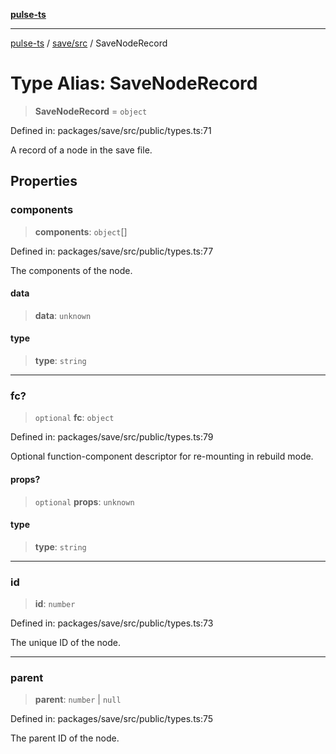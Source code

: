 [**pulse-ts**](../../../README.md)

***

[pulse-ts](../../../README.md) / [save/src](../README.md) / SaveNodeRecord

# Type Alias: SaveNodeRecord

> **SaveNodeRecord** = `object`

Defined in: packages/save/src/public/types.ts:71

A record of a node in the save file.

## Properties

### components

> **components**: `object`[]

Defined in: packages/save/src/public/types.ts:77

The components of the node.

#### data

> **data**: `unknown`

#### type

> **type**: `string`

***

### fc?

> `optional` **fc**: `object`

Defined in: packages/save/src/public/types.ts:79

Optional function-component descriptor for re-mounting in rebuild mode.

#### props?

> `optional` **props**: `unknown`

#### type

> **type**: `string`

***

### id

> **id**: `number`

Defined in: packages/save/src/public/types.ts:73

The unique ID of the node.

***

### parent

> **parent**: `number` \| `null`

Defined in: packages/save/src/public/types.ts:75

The parent ID of the node.

